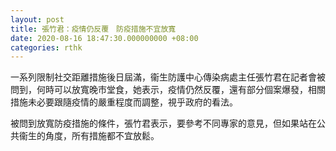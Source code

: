 ```yaml
---
layout: post
title: 張竹君：疫情仍反覆　防疫措施不宜放寬
date: 2020-08-16 18:47:30.000000000 +08:00
categories: rthk
---
```


一系列限制社交距離措施後日屆滿，衞生防護中心傳染病處主任張竹君在記者會被問到，何時可以放寬晚市堂食，她表示，疫情仍然反覆，還有部分個案爆發，相關措施未必要跟隨疫情的嚴重程度而調整，視乎政府的看法。

被問到放寬防疫措施的條件，張竹君表示，要參考不同專家的意見，但如果站在公共衞生的角度，所有措施都不宜放鬆。

